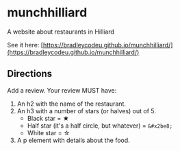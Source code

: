 # munchhilliard
A website about restaurants in Hilliard

See it here: [https://bradleycodeu.github.io/munchhilliard/](https://bradleycodeu.github.io/munchhilliard/)

## Directions

Add a review. Your review MUST have:
  1.  An h2 with the name of the restaurant.
  1.  An h3 with a number of stars (or halves) out of 5.
      -   Black star = &#9733;
      -   Half star (it's a half circle, but whatever) = `&#x2be8;`
      -   White star = &#9734;
  1.  A p element with details about the food.
